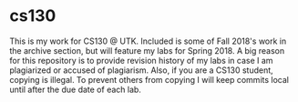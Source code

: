 # cs130
This is my work for CS130 @ UTK. 
Included is some of Fall 2018's work in the archive section, but will feature my labs for Spring 2018.
A big reason for this repository is to provide revision history of my labs in case I am plagiarized or accused of plagiarism. 
Also, if you are a CS130 student, copying is illegal. 
To prevent others from copying I will keep commits local until after the due date of each lab.
